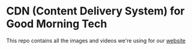 # CDN (Content Delivery System) for Good Morning Tech
This repo contains all the images and videos we're using for our [website](https://goodmorningtech.news)
